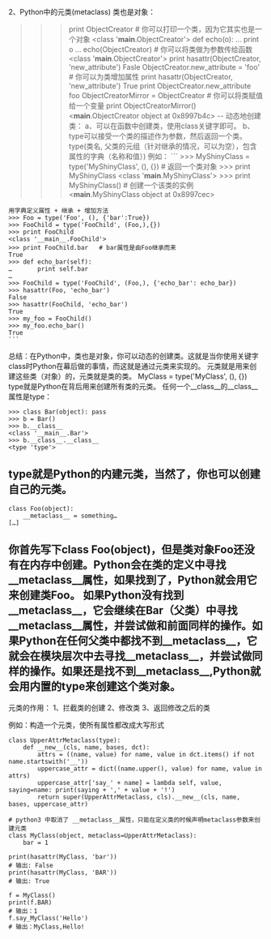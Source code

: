 2、Python中的元类(metaclass)
类也是对象：
>>> print ObjectCreator     # 你可以打印一个类，因为它其实也是一个对象
<class '__main__.ObjectCreator'>
>>> def echo(o):
…       print o
…
>>> echo(ObjectCreator)                 # 你可以将类做为参数传给函数
<class '__main__.ObjectCreator'>
>>> print hasattr(ObjectCreator, 'new_attribute')
Fasle
>>> ObjectCreator.new_attribute = 'foo' #  你可以为类增加属性
>>> print hasattr(ObjectCreator, 'new_attribute')
True
>>> print ObjectCreator.new_attribute
foo
>>> ObjectCreatorMirror = ObjectCreator # 你可以将类赋值给一个变量
>>> print ObjectCreatorMirror()
<__main__.ObjectCreator object at 0x8997b4c>
--
动态地创建类：
a、可以在函数中创建类，使用class关键字即可。
b、type可以接受一个类的描述作为参数，然后返回一个类。
	type(类名, 父类的元组（针对继承的情况，可以为空），包含属性的字典（名称和值）)
	例如：
	```
	>>> MyShinyClass = type('MyShinyClass', (), {})  # 返回一个类对象
	>>> print MyShinyClass
	<class '__main__.MyShinyClass'>
	>>> print MyShinyClass()  #  创建一个该类的实例
	<__main__.MyShinyClass object at 0x8997cec>

	用字典定义属性 + 继承 + 增加方法
	>>> Foo = type('Foo', (), {'bar':True})
	>>> FooChild = type('FooChild', (Foo,),{})
	>>> print FooChild
	<class '__main__.FooChild'>
	>>> print FooChild.bar   # bar属性是由Foo继承而来
	True
	>>> def echo_bar(self):
	…       print self.bar
	…
	>>> FooChild = type('FooChild', (Foo,), {'echo_bar': echo_bar})
	>>> hasattr(Foo, 'echo_bar')
	False
	>>> hasattr(FooChild, 'echo_bar')
	True
	>>> my_foo = FooChild()
	>>> my_foo.echo_bar()
	True
	```

总结：在Python中，类也是对象，你可以动态的创建类。这就是当你使用关键字class时Python在幕后做的事情，而这就是通过元类来实现的。
元类就是用来创建这些类（对象）的，元类就是类的类。
MyClass = type('MyClass', (), {})
type就是Python在背后用来创建所有类的元类。
任何一个__class__的__class__属性是type：
```
>>> class Bar(object): pass
>>> b = Bar()
>>> b.__class__
<class '__main__.Bar'>
>>> b.__class__.__class__
<type 'type'>
```
type就是Python的内建元类，当然了，你也可以创建自己的元类。
--
```
class Foo(object):
	__metaclass__ = something…
[…]
```
你首先写下class Foo(object)，但是类对象Foo还没有在内存中创建。Python会在类的定义中寻找__metaclass__属性，如果找到了，Python就会用它来创建类Foo。
如果Python没有找到__metaclass__，它会继续在Bar（父类）中寻找__metaclass__属性，并尝试做和前面同样的操作。如果Python在任何父类中都找不到__metaclass__，它就会在模块层次中去寻找__metaclass__，并尝试做同样的操作。如果还是找不到__metaclass__,Python就会用内置的type来创建这个类对象。
--
元类的作用：
1、拦截类的创建
2、修改类
3、返回修改之后的类

例如：构造一个元类，使所有属性都改成大写形式
```
class UpperAttrMetaclass(type):
    def __new__(cls, name, bases, dct):
        attrs = ((name, value) for name, value in dct.items() if not name.startswith('__'))
        uppercase_attr = dict((name.upper(), value) for name, value in attrs)
        uppercase_attr['say_' + name] = lambda self, value, saying=name: print(saying + ',' + value + '!')
        return super(UpperAttrMetaclass, cls).__new__(cls, name, bases, uppercase_attr)

# python3 中取消了 __metaclass__属性，只能在定义类的时候声明metaclass参数来创建元类
class MyClass(object, metaclass=UpperAttrMetaclass):
    bar = 1

print(hasattr(MyClass, 'bar'))
# 输出: False
print(hasattr(MyClass, 'BAR'))
# 输出: True

f = MyClass()
print(f.BAR)
# 输出：1
f.say_MyClass('Hello')
# 输出：MyClass,Hello!
```
